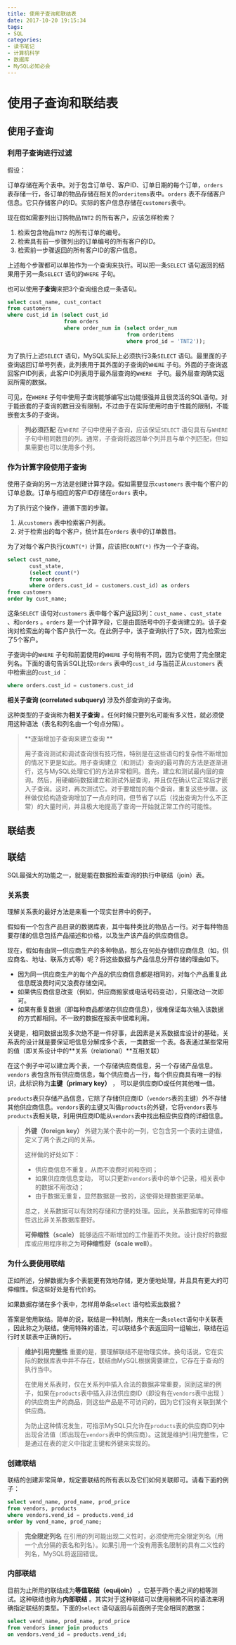 ```yaml
---
title: 使用子查询和联结表
date: 2017-10-20 19:15:34
tags:
- SQL
categories:
- 读书笔记
- 计算机科学
- 数据库
- MySQL必知必会
---
```


# 使用子查询和联结表

## 使用子查询

### 利用子查询进行过滤

假设：

订单存储在两个表中。对于包含订单号、客户ID、订单日期的每个订单，`orders`表存储一行，各订单的物品存储在相关的`orderitems`表中。`orders` 表不存储客户信息。它只存储客户的ID。实际的客户信息存储在`customers`表中。

现在假如需要列出订购物品`TNT2` 的所有客户，应该怎样检索？

1. 检索包含物品`TNT2` 的所有订单的编号。
2. 检索具有前一步骤列出的订单编号的所有客户的ID。
3. 检索前一步骤返回的所有客户ID的客户信息。

上述每个步骤都可以单独作为一个查询来执行。可以把一条`SELECT` 语句返回的结果用于另一条`SELECT` 语句的`WHERE` 子句。

也可以使用**子查询**来把3个查询组合成一条语句。

```sql
select cust_name, cust_contact 
from customers 
where cust_id in (select cust_id 
                  from orders 
                  where order_num in (select order_num 
                                      from orderitems 
                                      where prod_id = 'TNT2'));
```

为了执行上述`SELECT` 语句，MySQL实际上必须执行3条`SELECT` 语句。最里面的子查询返回订单号列表，此列表用于其外面的子查询的`WHERE` 子句。外面的子查询返回客户ID列表，此客户ID列表用于最外层查询的`WHERE ` 子句。最外层查询确实返回所需的数据。

可见，在`WHERE` 子句中使用子查询能够编写出功能很强并且很灵活的SQL语句。对于能嵌套的子查询的数目没有限制，不过由于在实际使用时由于性能的限制，不能嵌套太多的子查询。

>**列必须匹配** 在`WHERE` 子句中使用子查询，应该保证`SELECT` 语句具有与`WHERE` 子句中相同数目的列。通常，子查询将返回单个列并且与单个列匹配，但如果需要也可以使用多个列。

### 作为计算字段使用子查询

使用子查询的另一方法是创建计算字段。假如需要显示`customers` 表中每个客户的订单总数。订单与相应的客户ID存储在`orders` 表中。

为了执行这个操作，遵循下面的步骤。

1. 从`customers` 表中检索客户列表。
2. 对于检索出的每个客户，统计其在`orders` 表中的订单数目。

为了对每个客户执行`COUNT(*)` 计算，应该把`COUNT(*)` 作为一个子查询。

```sql
select cust_name, 
       cust_state, 
       (select count(*) 
       from orders 
       where orders.cust_id = customers.cust_id) as orders
from customers 
order by cust_name;
```

这条`SELECT` 语句对`customers` 表中每个客户返回3列：`cust_name` 、`cust_state` 、和`orders` 。`orders` 是一个计算字段，它是由圆括号中的子查询建立的。该子查询对检索出的每个客户执行一次。在此例子中，该子查询执行了5次，因为检索出了5个客户。

子查询中的`WHERE` 子句和前面使用的`WHERE` 子句稍有不同，因为它使用了完全限定列名。下面的语句告诉SQL比较`orders` 表中的`cust_id` 与当前正从`customers` 表中检索出的`cust_id` ：

```sql
where orders.cust_id = customers.cust_id
```

**相关子查询 (correlated subquery)** 涉及外部查询的子查询。

这种类型的子查询称为**相关子查询** 。任何时候只要列名可能有多义性，就必须使用这种语法（表名和列名由一个句点分隔）。

> **逐渐增加子查询来建立查询 **
>
> 用子查询测试和调试查询很有技巧性，特别是在这些语句的复杂性不断增加的情况下更是如此。用子查询建立（和测试）查询的最可靠的方法是逐渐进行，这与MySQL处理它们的方法非常相同。首先，建立和测试最内层的查询。然后，用硬编码数据建立和测试外层查询，并且仅在确认它正常后才嵌入子查询。这时，再次测试它。对于要增加的每个查询，重复这些步骤。这样做仅给构造查询增加了一点点时间，但节省了以后（找出查询为什么不正常）的大量时间，并且极大地提高了查询一开始就正常工作的可能性。

## 联结表

## 联结

SQL最强大的功能之一，就是能在数据检索查询的执行中联结（join）表。

### 关系表

理解关系表的最好方法是来看一个现实世界中的例子。

假如有一个包含产品目录的数据库表，其中每种类比的物品占一行。对于每种物品要存储的信息包括产品描述和价格，以及生产该产品的供应商信息。

现在，假如有由同一供应商生产的多种物品，那么在何处存储供应商信息（如，供应商名、地址、联系方式等）呢？将这些数据与产品信息分开存储的理由如下。

+ 因为同一供应商生产的每个产品的供应商信息都是相同的，对每个产品重复此信息既浪费时间又浪费存储空间。
+ 如果供应商信息改变（例如，供应商搬家或电话号码变动），只需改动一次即可。
+ 如果有重复数据（即每种商品都储存供应商信息），很难保证每次输入该数据的方式都相同。不一致的数据在报表中很难利用。

关键是，相同数据出现多次绝不是一件好事，此因素是关系数据库设计的基础，关系表的设计就是要保证吧信息分解成多个表，一类数据一个表。各表通过某些常用的值（即关系设计中的**关系（relational）**互相关联）

在这个例子中可以建立两个表，一个存储供应商信息，另一个存储产品信息。`vendors` 表包含所有供应商信息，每个供应商占一行，每个供应商具有唯一的标识，此标识称为**主键（primary key）** ， 可以是供应商ID或任何其他唯一值。

`products`表只存储产品信息，它除了存储供应商ID（`vendors`表的主键）外不存储其他供应商信息。`vendors`表的主键又叫做`products`的外键，它将`vendors`表与`products`表相关联，利用供应商ID能从`vendors`表中找出相应供应商的详细信息。

> **外键（foreign key）** 外键为某个表中的一列，它包含另一个表的主键值，定义了两个表之间的关系。
>
> 这样做的好处如下：
>
> + 供应商信息不重复，从而不浪费时间和空间；
> + 如果供应商信息变动， 可以只更新`vendors`表中的单个记录，相关表中的数据不用改动；
> + 由于数据无重复，显然数据是一致的，这使得处理数据更简单。
>
> 总之，关系数据可以有效的存储和方便的处理。因此，关系数据库的可伸缩性远比非关系数据库要好。
>
> **可伸缩性（scale）** 能够适应不断增加的工作量而不失败。设计良好的数据库或应用程序称之为**可伸缩性好（scale well）**。 

### 为什么要使用联结

正如所述，分解数据为多个表能更有效地存储，更方便地处理，并且具有更大的可伸缩性。但这些好处是有代价的。

如果数据存储在多个表中，怎样用单条`select` 语句检索出数据？

答案是使用联结。简单的说，联结是一种机制，用来在一条`select`语句中关联表 ，因此称之为联结。使用特殊的语法，可以联结多个表返回同一组输出，联结在运行时关联表中正确的行。

> **维护引用完整性**  重要的是，要理解联结不是物理实体。换句话说，它在实际的数据库表中并不存在，联结由MySQL根据需要建立，它存在于查询的执行当中。
>
> 在使用关系表时，仅在关系列中插入合法的数据非常重要，回到这里的例子，如果在`products`表中插入非法供应商ID（即没有在`vendors`表中出现 ）的供应商生产的商品，则这些产品是不可访问的，因为它们没有关联到某个供应商。
>
> 为防止这种情况发生，可指示MySQL只允许在`products`表的供应商ID列中出现合法值（即出现在`vendors`表中的供应商）。这就是维护引用完整性，它是通过在表的定义中指定主键和外键来实现的。 

### 创建联结

联结的创建非常简单，规定要联结的所有表以及它们如何关联即可。请看下面的例子：

```sql
select vend_name, prod_name, prod_price
from vendors, products
where vendors.vend_id = products.vend_id
order by vend_name, prod_name;
```

> **完全限定列名** 在引用的列可能出现二义性时，必须使用完全限定列名（用一个点分隔的表名和列名）。如果引用一个没有用表名限制的具有二义性的列名，MySQL将返回错误。

### 内部联结

目前为止所用的联结成为**等值联结（equijoin）** ，它基于两个表之间的相等测试。这种联结也称为**内部联结** 。其实对于这种联结可以使用稍微不同的语法来明确指定联结的类型。下面的`select` 语句返回与前面例子完全相同的数据：

```sql
select vend_name, prod_name, prod_price
from vendors inner join products
on vendors.vend_id = products.vend_id;
```

